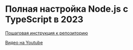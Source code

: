 # Полная настройка Node.js с TypeScript в 2023

[Пошаговая инструкция к репозиторию](https://vladilen.notion.site/Node-js-TypeScript-2023-d08eba5fe4eb43fa8687ce7755a53bf0)

[Видео на Youtube](https://youtu.be/w2n5HkUNEv4)
